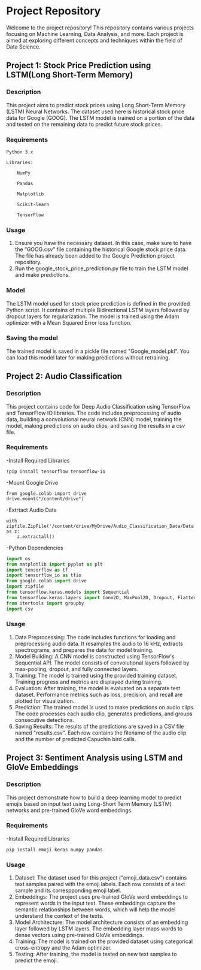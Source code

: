 # Project Repository 

Welcome to the project repository! This repository contains various projects focusing on Machine Learning, Data Analysis, and more. Each project is aimed at exploring different concepts and techniques within the field of Data Science. 

## Project 1: Stock Price Prediction using LSTM(Long Short-Term Memory)

### Description 

This project aims to predict stock prices using Long Short-Term Memory (LSTM) Neural Networks. The dataset used here is historical stock price data for Google (GOOG). The LSTM model is trained on a portion of the data and tested on the remaining data to predict future stock prices. 

### Requirements 

    Python 3.x 

    Libraries: 

        NumPy 

        Pandas 

        Matplotlib 

        Scikit-learn 

        TensorFlow 

### Usage 

1. Ensure you have the necessary dataset. In this case, make sure to have the “GOOG.csv” file containing the historical Google stock price data. The file has already been added to the Google Prediction project repository.
2. Run the google_stock_price_prediction.py file to train the LSTM model and make predictions.

### Model
The LSTM model used for stock price prediction is defined in the provided Python script. It contains of multiple Bidirectional LSTM layers followed by dropout layers for regularization. The model is trained using the Adam optimizer with a Mean Squared Error loss function.

### Saving the model 
The trained model is saved in a pickle file named "Google_model.pkl". You can load this model later for making predictions without retraining.


## Project 2: Audio Classification

### Description

This project contains code for Deep Audio Classification using TensorFlow and TensorFlow IO libraries. The code includes preprocessing of audio data, building a convolutional neural network (CNN) model, training the model, making predictions on audio clips, and saving the results in a csv file.

### Requirements

-Install Required Libraries
   
    !pip install tensorflow tensorflow-io

-Mount Google Drive
   
    from google.colab import drive
    drive.mount("/content/drive")

-Extrtact Audio Data
   
    with zipfile.ZipFile('/content/drive/MyDrive/Audio_Classification_Data/Data.zip') as z:
        z.extractall()

-Python Dependencies
```py
import os
from matplotlib import pyplot as plt
import tensorflow as tf
import tensorflow_io as tfio
from google.colab import drive
import zipfile
from tensorflow.keras.models import Sequential
from tensorflow.keras.layers import Conv2D, MaxPool2D, Dropout, Flatten, Dense
from itertools import groupby
import csv
```
### Usage

1. Data Preprocessing: The code includes functions for loading and preprocessing audio data. It resamples the audio to 16 kHz, extracts spectrograms, and prepares the data for model training.
2. Model Building: A CNN model is constructed using TensorFlow's Sequential API. The model consists of convolutional layers followed by max-pooling, dropout, and fully connected layers.
3. Training: The model is trained using the provided training dataset. Training progress and metrics are displayed during training.
4. Evaluation: After training, the model is evaluated on a separate test dataset. Performance metrics such as loss, precision, and recall are plotted for visualization.
5. Prediction: The trained model is used to make predictions on audio clips. The code processes each audio clip, generates predictions, and groups consecutive detections.
6. Saving Results: The results of the predictions are saved in a CSV file named "results.csv". Each row contains the filename of the audio clip and the number of predicted Capuchin bird calls.


## Project 3: Sentiment Analysis using LSTM and GloVe Embeddings

### Description 
This project demonstrate how to build a deep learning model to predict emojis based on input text using Long-Short Term Memory (LSTM) networks and pre-trained GloVe word embeddings.

### Requirements

-Install Required Libraries

    pip install emoji keras numpy pandas

### Usage

1. Dataset: The dataset used for this project ("emoji_data.csv") contains text samples paired with the emoji labels. Each row consists of a text sample and its correspponding emoji label.
2. Embeddings: The project uses pre-trained GloVe word embeddings to represent words in the input text. These embeddings capture the semantic relationships between words, which will help the model understand the context of the texts.
3. Model Architecture: The model architecture consists of an embedding layer followed by LSTM layers. The embedding layer maps words to dense vectors using pre-trained GloVe embeddings.
4. Training: The model is trained on the provided dataset using categorical cross-entropy and the Adam optimizer.
5. Testing: After training, the model is tested on new text samples to predict the emoji.
